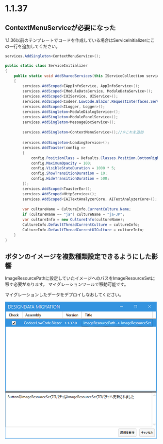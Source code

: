 # 1.1.37

## ContextMenuServiceが必要になった
1.1.36以前のテンプレートでコードを作成している場合はServiceInitializerにこの一行を追加してください。
```cs
services.AddSingleton<ContextMenuService>();
```

```cs
public static class ServiceInitializer
{
    public static void AddSharedServices(this IServiceCollection services)
    {
        services.AddScoped<IAppInfoService, AppInfoService>();
        services.AddScoped<IModuleDataService, ModuleDataService>();
        services.AddScoped<IUIService, UIService>();
        services.AddScoped<Codeer.LowCode.Blazor.RequestInterfaces.Services>();
        services.AddScoped<ILogger, Logger>();
        services.AddSingleton<ModuleDialogService>();
        services.AddSingleton<ModulePanelService>();
        services.AddSingleton<MessageBoxService>();
        
        services.AddSingleton<ContextMenuService>();//※これを追加

        services.AddSingleton<LoadingService>();
        services.AddToaster(config =>
        {
            config.PositionClass = Defaults.Classes.Position.BottomRight;
            config.MaximumOpacity = 100;
            config.VisibleStateDuration = 1000 * 5;
            config.ShowTransitionDuration = 10;
            config.HideTransitionDuration = 500;
        });
        services.AddScoped<ToasterEx>();
        services.AddScoped<HttpService>();
        services.AddScoped<IAITextAnalyzerCore, AITextAnalyzerCore>();

        var cultureName = CultureInfo.CurrentCulture.Name;
        if (cultureName == "ja") cultureName = "ja-JP";
        var cultureInfo = new CultureInfo(cultureName);
        CultureInfo.DefaultThreadCurrentCulture = cultureInfo;
        CultureInfo.DefaultThreadCurrentUICulture = cultureInfo;
    }
}
```

## ボタンのイメージを複数種類設定できるようにした影響
ImageResourcePathに設定していたイメージへのパスをImageResourceSetに移す必要があります。
マイグレーションツールで移動可能です。

マイグレーションしたデータをデプロイしなおしてください。

![マイグレーション](images/1.1.37/1.png)
